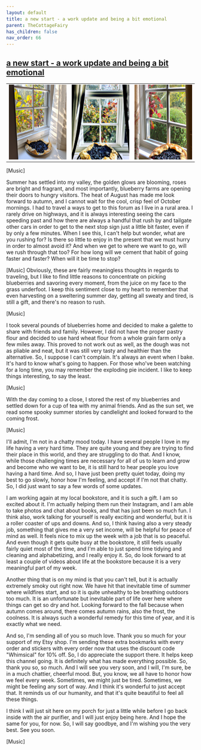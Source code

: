 ```yaml
---
layout: default
title: a new start - a work update and being a bit emotional
parent: TheCottageFairy
has_children: false
nav_order: 66
---
```


## [a new start - a work update and being a bit emotional](https://www.youtube.com/watch?v=ojBqr4Vl8Zs)

<div>
<table align="center">
	<tr>
		<td align="center">
			<img src="../../assets/cottage_fairy_ai_generated_photos/a_new_start_-_a_work_update_and_being_a_bit_emotional-[ojBqr4Vl8Zs]/generated_00.png" height="200" width="200"/>
		</td>
		<td align="center">
			<img src="../../assets/cottage_fairy_ai_generated_photos/a_new_start_-_a_work_update_and_being_a_bit_emotional-[ojBqr4Vl8Zs]/generated_01.png" height="200" width="200"/>
		</td>
		<td align="center">
			<img src="../../assets/cottage_fairy_ai_generated_photos/a_new_start_-_a_work_update_and_being_a_bit_emotional-[ojBqr4Vl8Zs]/generated_02.png" height="200" width="200"/>
		</td>
	</tr>
</table>
</div>

[Music]

Summer has settled into my valley, the golden glows are blooming, roses are bright and fragrant, and most importantly, blueberry farms are opening their doors to hungry visitors. The heat of August has made me look forward to autumn, and I cannot wait for the cool, crisp feel of October mornings. I had to travel a ways to get to this forum as I live in a rural area. I rarely drive on highways, and it is always interesting seeing the cars speeding past and how there are always a handful that rush by and tailgate other cars in order to get to the next stop sign just a little bit faster, even if by only a few minutes. When I see this, I can't help but wonder, what are you rushing for? Is there so little to enjoy in the present that we must hurry in order to almost avoid it? And when we get to where we want to go, will we rush through that too? For how long will we cement that habit of going faster and faster? When will it be time to stop?

[Music] Obviously, these are fairly meaningless thoughts in regards to traveling, but I like to find little reasons to concentrate on picking blueberries and savoring every moment, from the juice on my face to the grass underfoot. I keep this sentiment close to my heart to remember that even harvesting on a sweltering summer day, getting all sweaty and tired, is still a gift, and there's no reason to rush.

[Music]

I took several pounds of blueberries home and decided to make a galette to share with friends and family. However, I did not have the proper pastry flour and decided to use hard wheat flour from a whole grain farm only a few miles away. This proved to not work out as well, as the dough was not as pliable and neat, but it was still very tasty and healthier than the alternative. So, I suppose I can't complain. It's always an event when I bake. It's hard to know what's going to happen. For those who've been watching for a long time, you may remember the exploding pie incident. I like to keep things interesting, to say the least.

[Music]

With the day coming to a close, I stored the rest of my blueberries and settled down for a cup of tea with my animal friends. And as the sun set, we read some spooky summer stories by candlelight and looked forward to the coming frost.

[Music]

I'll admit, I'm not in a chatty mood today. I have several people I love in my life having a very hard time. They are quite young and they are trying to find their place in this world, and they are struggling to do that. And I know, while those challenging times are necessary for all of us to learn and grow and become who we want to be, it is still hard to hear people you love having a hard time. And so, I have just been pretty quiet today, doing my best to go slowly, honor how I'm feeling, and accept if I'm not that chatty. So, I did just want to say a few words of some updates.

I am working again at my local bookstore, and it is such a gift. I am so excited about it. I'm actually helping them run their Instagram, and I am able to take photos and chat about books, and that has just been so much fun. I think also, work talking for yourself is really exciting and wonderful, but it is a roller coaster of ups and downs. And so, I think having also a very steady job, something that gives me a very set income, will be helpful for peace of mind as well. It feels nice to mix up the week with a job that is so peaceful. And even though it gets quite busy at the bookstore, it still feels usually fairly quiet most of the time, and I'm able to just spend time tidying and cleaning and alphabetizing, and I really enjoy it. So, do look forward to at least a couple of videos about life at the bookstore because it is a very meaningful part of my week.

Another thing that is on my mind is that you can't tell, but it is actually extremely smoky out right now. We have hit that inevitable time of summer where wildfires start, and so it is quite unhealthy to be breathing outdoors too much. It is an unfortunate but inevitable part of life over here where things can get so dry and hot. Looking forward to the fall because when autumn comes around, there comes autumn rains, also the frost, the coolness. It is always such a wonderful remedy for this time of year, and it is exactly what we need.

And so, I'm sending all of you so much love. Thank you so much for your support of my Etsy shop. I'm sending these extra bookmarks with every order and stickers with every order now that uses the discount code "Whimsical" for 10% off. So, I do appreciate the support there. It helps keep this channel going. It is definitely what has made everything possible. So, thank you so, so much. And I will see you very soon, and I will, I'm sure, be in a much chattier, cheerful mood. But, you know, we all have to honor how we feel every week. Sometimes, we might just be tired. Sometimes, we might be feeling any sort of way. And I think it's wonderful to just accept that. It reminds us of our humanity, and that it's quite beautiful to feel all these things.

I think I will just sit here on my porch for just a little while before I go back inside with the air purifier, and I will just enjoy being here. And I hope the same for you, for now. So, I will say goodbye, and I'm wishing you the very best. See you soon.

[Music]